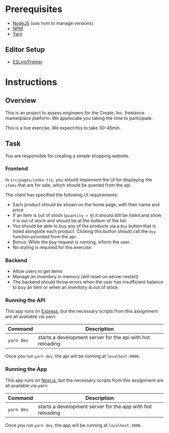 <h1 align="center"></h1>

# Prerequisites

- [NodeJS](https://nodejs.org/en/) (use nvm to manage versions)
- [NPM](https://www.npmjs.com/get-npm)
- [Yarn](https://classic.yarnpkg.com/en/docs/install/#mac-stable)

## Editor Setup

- [ESLint/Prettier](https://eslint.org/docs/user-guide/integrations#editors)

# Instructions

## Overview

This is an project to assess engineers for the Create, Inc. freelance marketplace platform. We appreciate you taking the time to participate.

This is a live exercise. We expect this to take 30-45min.

## Task

You are responsible for creating a simple shopping website.

### Frontend

In `src/pages/index.tsx`, you should implement the UI for displaying the `items` that are for sale, which should be queried from the api.

The client has specified the following UI requirements:

- Each product should be shown on the home page, with their name and price
- If an item is out of stock (`quantity = 0`) it should still be listed and show it is out of stock and should be at the bottom of the list.
- You should be able to buy any of the products via a `Buy` button that is listed alongside each product. Clicking this button should call the `buy` function provided from the api.
- Bonus: While the buy request is running, inform the user.
- No styling is required for this exercise

### Backend

- Allow users to get items
- Manage an inventory in memory (will reset on server restart)
- The backend should throw errors when the user has insufficient balance to buy an item or when an inventory is out of stock

### Running the API

This app runs on [Express](https://expressjs.com/), but the necessary scripts from this assignment are all available via yarn:

| Command    | Description                                                |
| ---------- | ---------------------------------------------------------- |
| `yarn dev` | starts a development server for the api with hot reloading |

Once you run `yarn dev`, the api will be running at `localhost:8000`.

### Running the App

This app runs on [Next.js](https://nextjs.org/), but the necessary scripts from this assignment are all available via yarn:

| Command    | Description                                                |
| ---------- | ---------------------------------------------------------- |
| `yarn dev` | starts a development server for the app with hot reloading |

Once you run `yarn dev`, the app will be running at `localhost:3000`.
